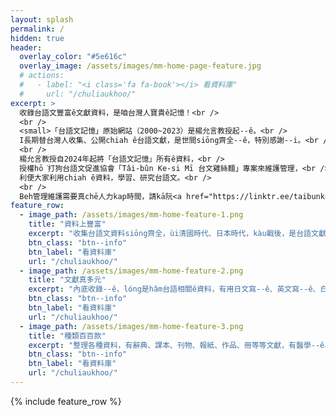 ```yaml
---
layout: splash
permalink: /
hidden: true
header:
  overlay_color: "#5e616c"
  overlay_image: /assets/images/mm-home-page-feature.jpg
  # actions:
  #   - label: "<i class='fa fa-book'></i> 看資料庫"
  #     url: "/chuliaukhoo/"
excerpt: >
  收錄台語文豐富ê文獻資料，是咱台灣人寶貴ê記憶！<br />
  <br />
  <small>「台語文記憶」原始網站（2000~2023）是楊允言教授起--ê。<br />
  I長期替台灣人收集、公開chiah ê台語文獻，是世間siōng齊全--ê，特別感謝--i。<br />
  <br />
  楊允言教授自2024年起將「台語文記憶」所有ê資料，<br />
  授權hō͘打狗台語文促進協會「Tâi-bûn Ke-si Mī 台文雞絲麵」專案來維護管理，<br />
  利便大家利用chiah ê資料，學習、研究台語文。<br />
  <br />
  Beh管理維護需要真chē人力kap時間，請kā阮<a href="https://linktr.ee/taibunkesimi">贊助支持</a>！</small>
feature_row:
  - image_path: /assets/images/mm-home-feature-1.png
    title: "資料上豐富"
    excerpt: "收集台語文資料siōng齊全，ùi清國時代、日本時代，kàu戰後，是台語文獻ê大金庫！"
    btn_class: "btn--info"
    btn_label: "看資料庫"
    url: "/chuliaukhoo/"
  - image_path: /assets/images/mm-home-feature-2.png
    title: "文獻真多元"
    excerpt: "內底收錄--ê，lóng是hâm台語相關ê資料，有用日文寫--ê、英文寫--ê、白話字寫--ê、漢字寫--ê等等。"
    btn_class: "btn--info"
    btn_label: "看資料庫"
    url: "/chuliaukhoo/"
  - image_path: /assets/images/mm-home-feature-3.png
    title: "種類百百款"
    excerpt: "整理各種資料，有辭典、課本、刊物、報紙、作品、冊等等文獻，有醫學--ê、數學--ê、地理--ê等等無kāng領域--ê。有詩、歌、散文、小說、劇本等等無kāng文體--ê。"
    btn_class: "btn--info"
    btn_label: "看資料庫"
    url: "/chuliaukhoo/"
---
```


{% include feature_row %}
